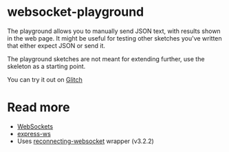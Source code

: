 # websocket-playground

The playground allows you to manually send JSON text, with results shown in the web page. It might be useful for testing other sketches you've written that either expect JSON or send it.

The playground sketches are not meant for extending further, use the skeleton as a starting point.

You can try it out on [Glitch](https://glitch.com/edit/#!/ch-websockets-skeleton)

# Read more

* [WebSockets](https://developer.mozilla.org/en-US/docs/Web/API/WebSockets_API/Writing_WebSocket_client_applications)
* [express-ws](https://www.npmjs.com/package/express-ws)
* Uses [reconnecting-websocket](https://github.com/pladaria/reconnecting-websocket) wrapper (v3.2.2)